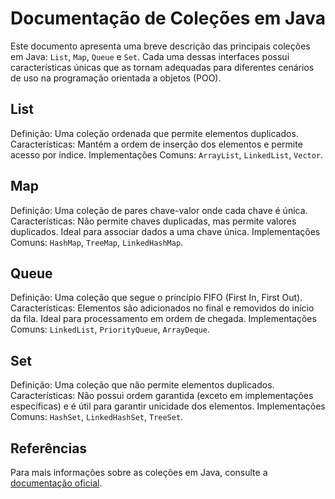 # Documentação de Coleções em Java

Este documento apresenta uma breve descrição das principais coleções em Java: `List`, `Map`, `Queue` e `Set`. Cada uma dessas interfaces possui características únicas que as tornam adequadas para diferentes cenários de uso na programação orientada a objetos (POO).

## List
Definição: Uma coleção ordenada que permite elementos duplicados.
Características: Mantém a ordem de inserção dos elementos e permite acesso por índice.
Implementações Comuns: `ArrayList`, `LinkedList`, `Vector`.

## Map
Definição: Uma coleção de pares chave-valor onde cada chave é única.
Características: Não permite chaves duplicadas, mas permite valores duplicados. Ideal para associar dados a uma chave única.
Implementações Comuns: `HashMap`, `TreeMap`, `LinkedHashMap`.

## Queue
Definição: Uma coleção que segue o princípio FIFO (First In, First Out).
Características: Elementos são adicionados no final e removidos do início da fila. Ideal para processamento em ordem de chegada.
Implementações Comuns: `LinkedList`, `PriorityQueue`, `ArrayDeque`.

## Set
Definição: Uma coleção que não permite elementos duplicados.
Características: Não possui ordem garantida (exceto em implementações específicas) e é útil para garantir unicidade dos elementos.
Implementações Comuns: `HashSet`, `LinkedHashSet`, `TreeSet`.

## Referências
Para mais informações sobre as coleções em Java, consulte a [documentação oficial](https://docs.oracle.com/javase/8/docs/).

